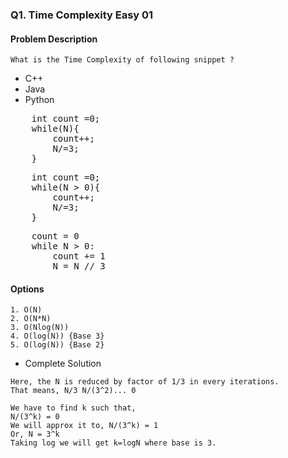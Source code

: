 ### Q1. Time Complexity Easy 01
#### Problem Description
```text
What is the Time Complexity of following snippet ?
```

<ul>
<li>C++</li>
<li>Java</li>
<li>Python</li>
</ul>

<pre>
    int count =0;
    while(N){
        count++;
        N/=3;
    }
</pre>
        
<pre>
    int count =0;
    while(N &gt; 0){
        count++;
        N/=3;
    }
</pre>
        
<pre>
    count = 0
    while N &gt; 0:
        count += 1
        N = N // 3
</pre>

#### Options
```text
1. O(N)
2. O(N*N)
3. O(Nlog(N))
4. O(log(N)) {Base 3}
5. O(log(N)) {Base 2}
```

* Complete Solution
```text
Here, the N is reduced by factor of 1/3 in every iterations.
That means, N/3 N/(3^2)... 0

We have to find k such that,
N/(3^k) = 0
We will approx it to, N/(3^k) = 1
Or, N = 3^k
Taking log we will get k=logN where base is 3.
```

